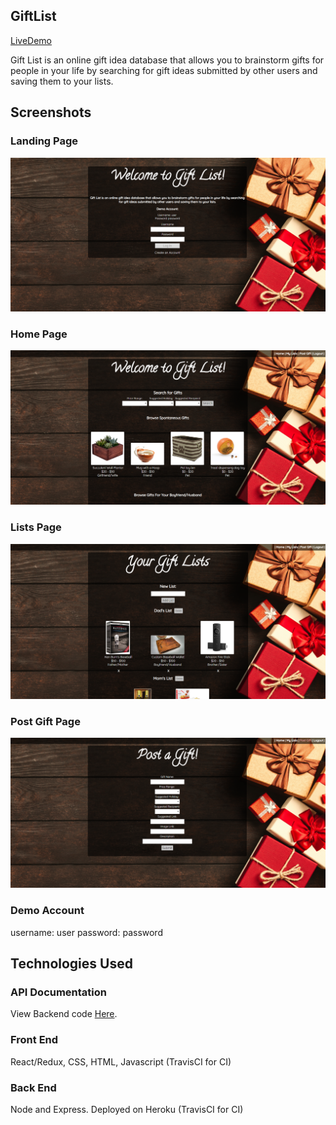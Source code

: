 
## GiftList

[LiveDemo](https://afternoon-gorge-27039.herokuapp.com/)

Gift List is an online gift idea database that allows you to brainstorm gifts for people in your life by searching for 
gift ideas submitted by other users and saving them to your lists.

## Screenshots
### Landing Page
<img src='/src/assets/gift-list-landing-page.png' alt='landingPage'>

### Home Page
<img src='/src/assets/gift-list-home-page.png' alt='homePage'>

### Lists Page
<img src='/src/assets/gift-list-list-page.png' alt='listsPage'>

### Post Gift Page
<img src='/src/assets/gift-list-postGift-page.png' alt='postPage'>

### Demo Account
username: user
password: password

## Technologies Used

### API Documentation
View Backend code [Here](https://github.com/ecarlson1201/gift-list-api).

### Front End
React/Redux, CSS, HTML, Javascript (TravisCI for CI)

### Back End
Node and Express. Deployed on Heroku (TravisCI for CI)